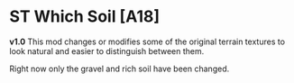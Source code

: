 
# ST Which Soil [A18]

**v1.0** 
This mod changes or modifies some of the original terrain textures to look natural
and easier to distinguish between them.  
		
Right now only the gravel and rich soil have been changed.
